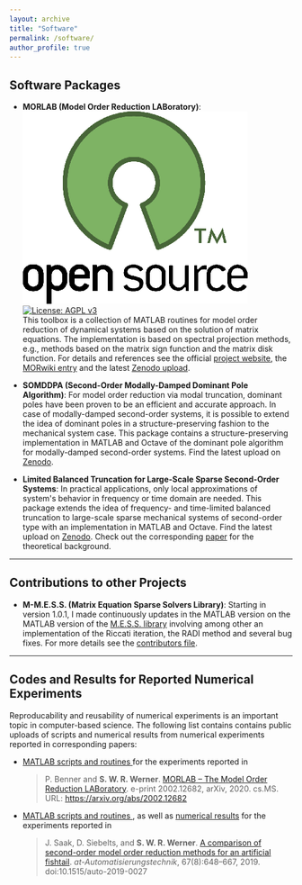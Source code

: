 ```yaml
---
layout: archive
title: "Software"
permalink: /software/
author_profile: true
--- 
```


## Software Packages ##

* **MORLAB (Model Order Reduction LABoratory)**:
  <a target ="_blank"
  href="https://en.wikipedia.org/wiki/Open-source_software">
  <img src="../images/open_source_symbol.png" alt="Open Source Software"
  class="opensource"></a>
  <a href="https://www.gnu.org/licenses/agpl-3.0">
  <img src="https://img.shields.io/badge/License-AGPL%20v3+-blue.svg"
  alt="License: AGPL v3" class="badge"></a><br/>
  This toolbox is a collection of MATLAB routines for model order reduction of 
  dynamical systems based on the solution of matrix equations.
  The implementation is based on spectral projection methods, e.g., methods 
  based on the matrix sign function and the matrix disk function.
  For details and references see the official <a target="_blank" 
  href="https://www.mpi-magdeburg.mpg.de/projects/morlab">project website</a>, 
  the <a target="_blank" 
  href="https://morwiki.mpi-magdeburg.mpg.de/morwiki/index.php/MORLAB">MORwiki 
  entry</a> and the latest <a target="_blank" 
  href="https://doi.org/10.5281/zenodo.842658">Zenodo upload</a>.

* **SOMDDPA (Second-Order Modally-Damped Dominant Pole Algorithm)**:
  For model order reduction via modal truncation, dominant poles have been 
  proven to be an efficient and accurate approach.
  In case of modally-damped second-order systems, it is possible to extend the 
  idea of dominant poles in a structure-preserving fashion to the mechanical 
  system case.
  This package contains a structure-preserving implementation in MATLAB and 
  Octave of the dominant pole algorithm for modally-damped second-order systems.
  Find the latest upload on <a target="_blank" 
  href="https://doi.org/10.5281/zenodo.2553901">Zenodo</a>.

* **Limited Balanced Truncation for Large-Scale Sparse Second-Order Systems**:
  In practical applications, only local approximations of system's behavior in 
  frequency or time domain are needed.
  This package extends the idea of frequency- and time-limited balanced 
  truncation to large-scale sparse mechanical systems of second-order type with 
  an implementation in MATLAB and Octave.
  Find the latest upload on <a target="_blank" 
  href="https://doi.org/10.5281/zenodo.2553925">Zenodo</a>.
  Check out the corresponding <a target="_blank" 
  href="https://doi.org/10.1016/j.laa.2020.06.024">paper</a> for the theoretical 
  background.

---

## Contributions to other Projects ##

* **M-M.E.S.S. (Matrix Equation Sparse Solvers Library)**:
  Starting in version 1.0.1, I made continuously updates in the MATLAB version 
  on the MATLAB version of the <a target="_blank" 
  href="https://www.mpi-magdeburg.mpg.de/projects/mess">M.E.S.S. library</a>
  involving among other an implementation of the Riccati iteration, the RADI
  method and several bug fixes.
  For more details see the <a target="_blank"
  href="https://gitlab.mpi-magdeburg.mpg.de/mess/mmess-releases/-/blob/master/CONTRIBUTORS.md">contributors file</a>.

---

## Codes and Results for Reported Numerical Experiments ##

Reproducability and reusability of numerical experiments is an important topic 
in computer-based science.
The following list contains contains public uploads of scripts and numerical 
results from numerical experiments reported in corresponding papers:

* <a target="_black" href="https://zenodo.org/record/3865495">MATLAB scripts and 
  routines </a> for the experiments reported in
  > P. Benner and <strong>S. W. R. Werner</strong>. <a target="blank_"
  > href="https://arxiv.org/abs/2002.12682">MORLAB &ndash; The Model Order
  > Reduction LABoratory</a>. e-print 2002.12682, arXiv, 2020. cs.MS.
  > URL: https://arxiv.org/abs/2002.12682

* <a target="_black" href="https://zenodo.org/record/2563874">MATLAB scripts and 
  routines </a>, as well as <a target="_black" 
  href="https://zenodo.org/record/2564050">numerical results</a> for the 
  experiments reported in
  > J. Saak, D. Siebelts, and <strong>S. W. R. Werner</strong>. <a
  > target="blank_" href="https://doi.org/10.1515/auto-2019-0027">A comparison
  > of second-order model order reduction methods for an artificial
  > fishtail</a>. <i>at-Automatisierungstechnik</i>, 67(8):648&ndash;667, 2019.
  > doi:10.1515/auto-2019-0027
